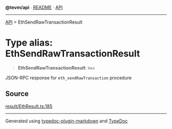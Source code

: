 **@tevm/api** ∙ [README](../README.md) ∙ [API](../API.md)

***

[API](../API.md) > EthSendRawTransactionResult

# Type alias: EthSendRawTransactionResult

> **EthSendRawTransactionResult**: `Hex`

JSON-RPC response for `eth_sendRawTransaction` procedure

## Source

[result/EthResult.ts:185](https://github.com/evmts/tevm-monorepo/blob/main/vm/api/src/result/EthResult.ts#L185)

***
Generated using [typedoc-plugin-markdown](https://www.npmjs.com/package/typedoc-plugin-markdown) and [TypeDoc](https://typedoc.org/)
